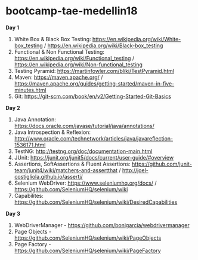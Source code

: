 # bootcamp-tae-medellin18

**Day 1**

1. White Box & Black Box Testing: https://en.wikipedia.org/wiki/White-box_testing / https://en.wikipedia.org/wiki/Black-box_testing
2. Functional & Non Functional Testing: https://en.wikipedia.org/wiki/Functional_testing / https://en.wikipedia.org/wiki/Non-functional_testing
3. Testing Pyramid: https://martinfowler.com/bliki/TestPyramid.html
4. Maven: https://maven.apache.org/ / https://maven.apache.org/guides/getting-started/maven-in-five-minutes.html
5. Git: https://git-scm.com/book/en/v2/Getting-Started-Git-Basics

**Day 2**

1. Java Annotation: https://docs.oracle.com/javase/tutorial/java/annotations/
2. Java Introspection & Reflexion: http://www.oracle.com/technetwork/articles/java/javareflection-1536171.html
3. TestNG: http://testng.org/doc/documentation-main.html
4. JUnit: https://junit.org/junit5/docs/current/user-guide/#overview
5. Assertions, SoftAssertions & Fluent Assertions: https://github.com/junit-team/junit4/wiki/matchers-and-assertthat / http://joel-costigliola.github.io/assertj/
6. Selenium WebDriver: https://www.seleniumhq.org/docs/ / https://github.com/SeleniumHQ/selenium/wiki
7. Capabilites: https://github.com/SeleniumHQ/selenium/wiki/DesiredCapabilities

**Day 3**

1. WebDriverManager - https://github.com/bonigarcia/webdrivermanager
2. Page Objects - https://github.com/SeleniumHQ/selenium/wiki/PageObjects
3. Page Factory - https://github.com/SeleniumHQ/selenium/wiki/PageFactory

